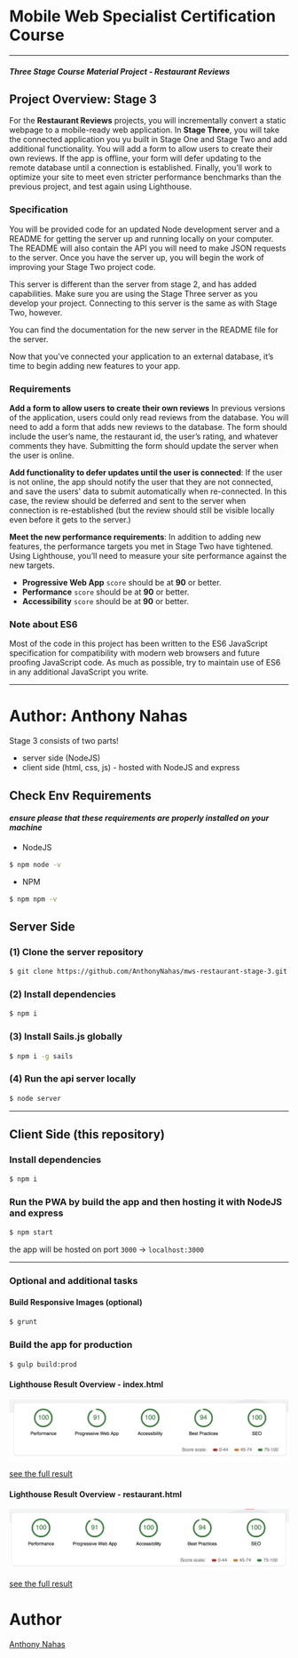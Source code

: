 # Mobile Web Specialist Certification Course


---
#### _Three Stage Course Material Project - Restaurant Reviews_

## Project Overview: Stage 3

For the **Restaurant Reviews** projects, you will incrementally convert a static webpage to a mobile-ready web application. In **Stage Three**, you will take the connected application you yu built in Stage One and Stage Two and add additional functionality. You will add a form to allow users to create their own reviews. If the app is offline, your form will defer updating to the remote database until a connection is established. Finally, you’ll work to optimize your site to meet even stricter performance benchmarks than the previous project, and test again using Lighthouse.

### Specification

You will be provided code for an updated Node development server and a README for getting the server up and running locally on your computer. The README will also contain the API you will need to make JSON requests to the server. Once you have the server up, you will begin the work of improving your Stage Two project code.

This server is different than the server from stage 2, and has added capabilities. Make sure you are using the Stage Three server as you develop your project. Connecting to this server is the same as with Stage Two, however.

You can find the documentation for the new server in the README file for the server.

Now that you’ve connected your application to an external database, it’s time to begin adding new features to your app.

### Requirements

**Add a form to allow users to create their own reviews** In previous versions of the application, users could only read reviews from the database. You will need to add a form that adds new reviews to the database. The form should include the user’s name, the restaurant id, the user’s rating, and whatever comments they have. Submitting the form should update the server when the user is online.

**Add functionality to defer updates until the user is connected**: If the user is not online, the app should notify the user that they are not connected, and save the users' data to submit automatically when re-connected. In this case, the review should be deferred and sent to the server when connection is re-established (but the review should still be visible locally even before it gets to the server.)

**Meet the new performance requirements**: In addition to adding new features, the performance targets you met in Stage Two have tightened. Using Lighthouse, you’ll need to measure your site performance against the new targets.

+ **Progressive Web App** `score` should be at **90** or better.
+ **Performance** `score` should be at **90** or better.
+ **Accessibility** `score` should be at **90** or better.

### Note about ES6

Most of the code in this project has been written to the ES6 JavaScript specification for compatibility with modern web browsers and future proofing JavaScript code. As much as possible, try to maintain use of ES6 in any additional JavaScript you write. 


---

# Author: Anthony Nahas

Stage 3 consists of two parts!

- server side (NodeJS)
- client side (html, css, js) - hosted with NodeJS and express

## Check Env Requirements
#### _ensure please that these requirements are properly installed on your machine_
- NodeJS 
```bash 
$ npm node -v
```
- NPM
```bash 
$ npm npm -v
```

## Server Side

### (1) Clone the server repository
```bash 
$ git clone https://github.com/AnthonyNahas/mws-restaurant-stage-3.git
```

### (2) Install dependencies
```bash 
$ npm i
```

### (3) Install Sails.js globally
```bash 
$ npm i -g sails
```

### (4) Run the api server locally
```bash 
$ node server
```

---

## Client Side (this repository)

### Install dependencies
```bash 
$ npm i
```

### Run the PWA by build the app and then hosting it with NodeJS and express
```bash 
$ npm start
```

the app will be hosted on port `3000` -> `localhost:3000`

---

### Optional and additional tasks

#### Build Responsive Images (optional)
```bash 
$ grunt
```

### Build the app for production
```bash 
$ gulp build:prod
```


#### Lighthouse Result Overview - index.html
![](lighthouse/stage_3/stage_3_index.png)

[see the full result](lighthouse/stage_3/stage_3_index.html)

#### Lighthouse Result Overview - restaurant.html
![](lighthouse/stage_3/stage_3_restaurant.png)

[see the full result](lighthouse/stage_3/stage_3_restaurant.html)


# Author

[Anthony Nahas](https://github.com/AnthonyNahas)
